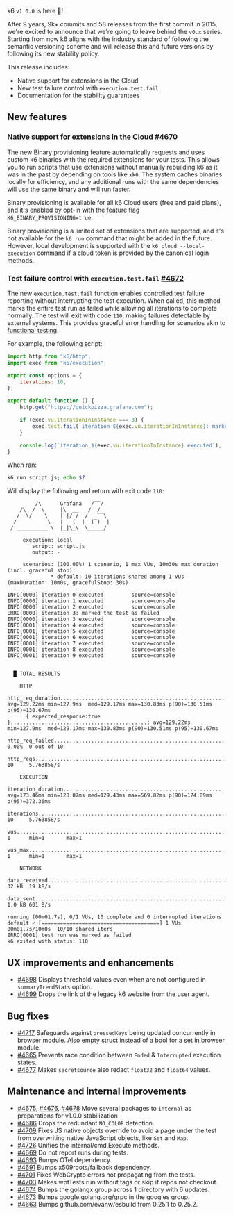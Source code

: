 k6 `v1.0.0` is here 🎉!

After 9 years, 9k+ commits and 58 releases from the first commit in 2015, we're excited to announce that we're going to leave behind the `v0.x` series. Starting from now k6 aligns with the industry standard of following the semantic versioning scheme and will release this and future versions by following its new stability policy.

This release includes:

- Native support for extensions in the Cloud
- New test failure control with `execution.test.fail`
- Documentation for the stability guarantees

## New features

### Native support for extensions in the Cloud [#4670](https://github.com/grafana/k6/pull/4671)

The new Binary provisioning feature automatically requests and uses custom k6 binaries with the required extensions for your tests. This allows you to run scripts that use extensions without manually rebuilding k6 as it was in the past by depending on tools like `xk6`. The system caches binaries locally for efficiency, and any additional runs with the same dependencies will use the same binary and will run faster.

Binary provisioning is available for all k6 Cloud users (free and paid plans), and it's enabled by opt-in with the feature flag `K6_BINARY_PROVISIONING=true`.

Binary provisioning is a limited set of extensions that are supported, and it's not available for the `k6 run` command that might be added in the future. However, local development is supported with the `k6 cloud --local-execution` command if a cloud token is provided by the canonical login methods.

### Test failure control with `execution.test.fail` [#4672](https://github.com/grafana/k6/pull/4672)

The new `execution.test.fail` function enables controlled test failure reporting without interrupting the test execution. When called, this method marks the entire test run as failed while allowing all iterations to complete normally. The test will exit with code `110`, making failures detectable by external systems. This provides graceful error handling for scenarios akin to [functional testing](https://github.com/grafana/k6-jslib-testing).

For example, the following script:
```javascript
import http from "k6/http";
import exec from "k6/execution";

export const options = {
	iterations: 10,
};

export default function () {
	http.get("https://quickpizza.grafana.com");

	if (exec.vu.iterationInInstance === 3) {
		exec.test.fail(`iteration ${exec.vu.iterationInInstance}: marked the test as failed`);
	}

	console.log(`iteration ${exec.vu.iterationInInstance} executed`);
}
```

When ran:
```bash
k6 run script.js; echo $?
```

Will display the following and return with exit code `110`:
```
         /\      Grafana   /‾‾/
    /\  /  \     |\  __   /  /
   /  \/    \    | |/ /  /   ‾‾\
  /          \   |   (  |  (‾)  |
 / __________ \  |_|\_\  \_____/

     execution: local
        script: script.js
        output: -

     scenarios: (100.00%) 1 scenario, 1 max VUs, 10m30s max duration (incl. graceful stop):
              * default: 10 iterations shared among 1 VUs (maxDuration: 10m0s, gracefulStop: 30s)

INFO[0000] iteration 0 executed         source=console
INFO[0000] iteration 1 executed         source=console
INFO[0000] iteration 2 executed         source=console
ERRO[0000] iteration 3: marked the test as failed
INFO[0000] iteration 3 executed         source=console
INFO[0001] iteration 4 executed         source=console
INFO[0001] iteration 5 executed         source=console
INFO[0001] iteration 6 executed         source=console
INFO[0001] iteration 7 executed         source=console
INFO[0001] iteration 8 executed         source=console
INFO[0001] iteration 9 executed         source=console


  █ TOTAL RESULTS

    HTTP
    http_req_duration.......................................................: avg=129.22ms min=127.9ms  med=129.17ms max=130.83ms p(90)=130.51ms p(95)=130.67ms
      { expected_response:true }............................................: avg=129.22ms min=127.9ms  med=129.17ms max=130.83ms p(90)=130.51ms p(95)=130.67ms
    http_req_failed.........................................................: 0.00%  0 out of 10
    http_reqs...............................................................: 10     5.763858/s

    EXECUTION
    iteration_duration......................................................: avg=173.46ms min=128.07ms med=129.43ms max=569.82ms p(90)=174.89ms p(95)=372.36ms
    iterations..............................................................: 10     5.763858/s
    vus.....................................................................: 1      min=1       max=1
    vus_max.................................................................: 1      min=1       max=1

    NETWORK
    data_received...........................................................: 32 kB  19 kB/s
    data_sent...............................................................: 1.0 kB 601 B/s

running (00m01.7s), 0/1 VUs, 10 complete and 0 interrupted iterations
default ✓ [======================================] 1 VUs  00m01.7s/10m0s  10/10 shared iters
ERRO[0001] test run was marked as failed
k6 exited with status: 110
```

## UX improvements and enhancements

- [#4698](https://github.com/grafana/k6/pull/4698) Displays threshold values even when are not configured in `summaryTrendStats` option.
- [#4699](https://github.com/grafana/k6/pull/4699) Drops the link of the legacy k6 website from the user agent.

## Bug fixes

- [#4717](https://github.com/grafana/k6/pull/4717) Safeguards against `pressedKeys` being updated concurrently in browser module. Also empty struct instead of a bool for a set in browser module.
- [#4665](https://github.com/grafana/k6/pull/4665) Prevents race condition between `Ended` & `Interrupted` execution states.
- [#4677](https://github.com/grafana/k6/pull/4677) Makes `secretsource` also redact `float32` and `float64` values.

## Maintenance and internal improvements

- [#4675](https://github.com/grafana/k6/pull/4675), [#4676](https://github.com/grafana/k6/pull/4676), [#4678](https://github.com/grafana/k6/pull/4678) Move several packages to `internal` as preparations for v1.0.0 stabilization
- [#4686](https://github.com/grafana/k6/pull/4686) Drops the redundant `NO_COLOR` detection.
- [#4709](https://github.com/grafana/k6/pull/4709) Fixes JS native objects override to avoid a page under the test from overwriting native JavaScript objects, like `Set` and `Map`.
- [#4726](https://github.com/grafana/k6/pull/4726) Unifies the internal/cmd.Execute methods.
- [#4669](https://github.com/grafana/k6/pull/4669) Do not report runs during tests.
- [#4693](https://github.com/grafana/k6/pull/4693) Bumps OTel dependency.
- [#4691](https://github.com/grafana/k6/pull/4691) Bumps x509roots/fallback dependency.
- [#4701](https://github.com/grafana/k6/pull/4701) Fixes WebCrypto errors not propagating from the tests.
- [#4703](https://github.com/grafana/k6/pull/4703) Makes wptTests run without tags or skip if repos not checkout.
- [#4674](https://github.com/grafana/k6/pull/4674) Bumps the golangx group across 1 directory with 6 updates.
- [#4673](https://github.com/grafana/k6/pull/4673) Bumps google.golang.org/grpc in the googles group.
- [#4663](https://github.com/grafana/k6/pull/4663) Bumps github.com/evanw/esbuild from 0.25.1 to 0.25.2.
